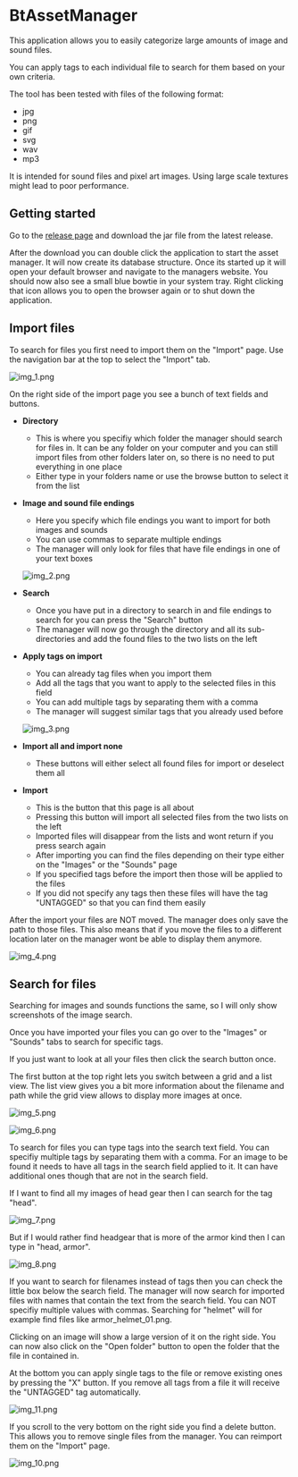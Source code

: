 # BtAssetManager

This application allows you to easily categorize large amounts of image and sound files.

You can apply tags to each individual file to search for them based on your own criteria.

The tool has been tested with files of the following format:

- jpg
- png
- gif
- svg
- wav
- mp3

It is intended for sound files and pixel art images. Using large scale textures might lead to poor performance.

## Getting started

Go to the [release page](https://github.com/Bowtie8904/BtAssetManager/releases) and download the jar file from the latest release.

After the download you can double click the application to start the asset manager. It will now create its database structure. Once its started up it will open your default browser and navigate to the
managers website. You should now also see a small blue bowtie in your system tray. Right clicking that icon allows you to open the browser again or to shut down the application.

## Import files

To search for files you first need to import them on the "Import" page. Use the navigation bar at the top to select the "Import" tab.

![img_1.png](readme_images/img_1.png)

On the right side of the import page you see a bunch of text fields and buttons.

- **Directory**
    - This is where you specifiy which folder the manager should search for files in. It can be any folder on your computer and you can still import files from other folders later on, so there is no
      need to put everything in one place
    - Either type in your folders name or use the browse button to select it from the list
- **Image and sound file endings**
    - Here you specify which file endings you want to import for both images and sounds
    - You can use commas to separate multiple endings
    - The manager will only look for files that have file endings in one of your text boxes

  ![img_2.png](readme_images/img_2.png)
- **Search**
    - Once you have put in a directory to search in and file endings to search for you can press the "Search" button
    - The manager will now go through the directory and all its sub-directories and add the found files to the two lists on the left
- **Apply tags on import**
    - You can already tag files when you import them
    - Add all the tags that you want to apply to the selected files in this field
    - You can add multiple tags by separating them with a comma
    - The manager will suggest similar tags that you already used before

  ![img_3.png](readme_images/img_3.png)
- **Import all and import none**
    - These buttons will either select all found files for import or deselect them all
- **Import**
    - This is the button that this page is all about
    - Pressing this button will import all selected files from the two lists on the left
    - Imported files will disappear from the lists and wont return if you press search again
    - After importing you can find the files depending on their type either on the "Images" or the "Sounds" page
    - If you specified tags before the import then those will be applied to the files
    - If you did not specify any tags then these files will have the tag "UNTAGGED" so that you can find them easily

After the import your files are NOT moved. The manager does only save the path to those files. This also means that if you move the files to a different location later on the manager wont be able to
display them anymore.

![img_4.png](readme_images/img_4.png)

## Search for files

Searching for images and sounds functions the same, so I will only show screenshots of the image search.

Once you have imported your files you can go over to the "Images" or "Sounds" tabs to search for specific tags.

If you just want to look at all your files then click the search button once.

The first button at the top right lets you switch between a grid and a list view. The list view gives you a bit more information about the filename and path while the grid view allows to display more
images at once.

![img_5.png](readme_images/img_5.png)

![img_6.png](readme_images/img_6.png)

To search for files you can type tags into the search text field. You can specifiy multiple tags by separating them with a comma. For an image to be found it needs to have all tags in the search field
applied to it. It can have additional ones though that are not in the search field.

If I want to find all my images of head gear then I can search for the tag "head".

![img_7.png](readme_images/img_7.png)

But if I would rather find headgear that is more of the armor kind then I can type in "head, armor".

![img_8.png](readme_images/img_8.png)

If you want to search for filenames instead of tags then you can check the little box below the search field. The manager will now search for imported files with names that contain the text from the
search field. You can NOT specifiy multiple values with commas. Searching for "helmet" will for example find files like armor_helmet_01.png.

Clicking on an image will show a large version of it on the right side. You can now also click on the "Open folder" button to open the folder that the file in contained in.

At the bottom you can apply single tags to the file or remove existing ones by pressing the "X" button. If you remove all tags from a file it will receive the "UNTAGGED" tag automatically.

![img_11.png](readme_images/img_11.png)

If you scroll to the very bottom on the right side you find a delete button. This allows you to remove single files from the manager. You can reimport them on the "Import" page.

![img_10.png](readme_images/img_10.png)
